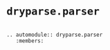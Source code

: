 # ``dryparse.parser``

```{toctree}
```

```{eval-rst}
.. automodule:: dryparse.parser
   :members:
```
